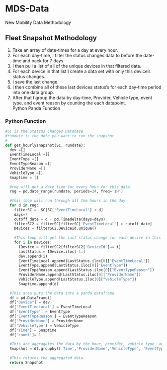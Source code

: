 # MDS-Data
New Mobility Data Methodology


## Fleet Snapshot Methodology

1.	Take an array of date-times for a day at every hour. 
2.	For each day-time, I filter the status changes  data to before the date-time and back for 7 days.
3.	I then pull a list of all of the unique devices in that filtered data.
4.	For each device in that list I create a data set with only this device’s status changes.
5.	I save the last change.
6.	I then combine all of these last devices status’s for each day-time  period into one data group.
7.	After that I group the data by day-time, Provider, Vehicle type, event type, and  event reason by counting the each datapoint.  
Python Panda Function

### Python Function 

```python
#SC is the Statsus Changes Database
#rundate is the date you want to run the snapshot
#
def get_hourlysnapshot(SC, rundate):
  dev =[]
  EventTimeLocal =[]
  EventType =[]
  EventTypeReason =[]
  ProviderName =[]
  VehicleType =[]
  Snaptime = []
  
  #rng will get a date tiem for every hour for this date.
  rng = pd.date_range(rundate, periods=24, freq='1H')
  
  #this loop will run through all the hours in the day
  for d in rng:
    filterSC =  SC[SC['EventTimeLocal'] < d]
    days=7    
    cutoff_date = d - pd.Timedelta(days=days)
    filterSC2 = filterSC[filterSC['EventTimeLocal'] > cutoff_date] 
    Devices = filterSC2.DeviceId.unique()
    
    #This loop will get the last status change for each device in this hour
    for i in Devices:
      IDevice = filterSC2[filterSC2['DeviceId']== i]
      LastStatus = IDevice.iloc[-1:]
      dev.append(i)
      EventTimeLocal.append(LastStatus.iloc[0]["EventTimeLocal"])
      EventType.append(LastStatus.iloc[0]["EventType"])
      EventTypeReason.append(LastStatus.iloc[0]["EventTypeReason"])
      ProviderName.append(LastStatus.iloc[0]["ProviderName"])
      VehicleType.append(LastStatus.iloc[0]["VehicleType"])
      Snaptime.append(d)
   
  #This area puts the data into a panda dataframe
  df = pd.DataFrame()
  df["Device"] = dev
  df['EventTimeLocal'] = EventTimeLocal
  df['EventType'] = EventType
  df['EventTypeReason'] = EventTypeReason
  df['ProviderName'] = ProviderName
  df['VehicleType'] = VehicleType
  df['Time'] = Snaptime
  df['count']= 1
  
  #This are aggragates the data by the hour, provider, vehicle type, and status chaneg events.
  Snapshot = df.groupby(['Time','ProviderName','VehicleType', 'EventType', 'EventTypeReason',], as_index=False).agg({'count':'sum'})
  
  #This returns the aggregated data.
  return Snapshot
 ```
